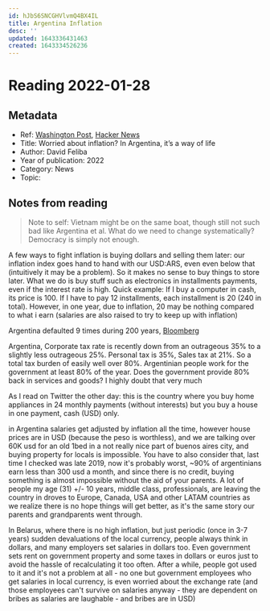 ```yaml
---
id: hJbS6SNCGHVlvmQ4BX4IL
title: Argentina Inflation
desc: ''
updated: 1643336431463
created: 1643334526236
---
```

# Reading 2022-01-28

## Metadata

- Ref: [Washington Post](https://www.washingtonpost.com/world/2022/01/27/argentina-inflation-strategy-tactics/), [Hacker News](https://news.ycombinator.com/item?id=30101512)
- Title: Worried about inflation? In Argentina, it’s a way of life
- Author: David Feliba
- Year of publication: 2022
- Category: News
- Topic: 

## Notes from reading

> Note to self: Vietnam might be on the same boat, though still not such bad like Argentina et al. What do we need to change systematically? Democracy is simply not enough. 

A few ways to fight inflation is buying dollars and selling them later: our inflation index goes hand to hand with our USD:ARS, even even below that (intuitively it may be a problem). So it makes no sense to buy things to store later. What we do is buy stuff such as electronics in installments payments, even if the interest rate is high. Quick example: If I buy a computer in cash, its price is 100. If I have to pay 12 installments, each installment is 20 (240 in total). However, in one year, due to inflation, 20 may be nothing compared to what i earn (salaries are also raised to try to keep up with inflation)

Argentina defaulted 9 times during 200 years, [Bloomberg](https://www.bloomberg.com/news/photo-essays/2019-09-11/one-country-eight-defaults-the-argentine-debacles)

Argentina, Corporate tax rate is recently down from an outrageous 35% to a slightly less outrageous 25%. Personal tax is 35%, Sales tax at 21%. So a total tax burden of easily well over 80%. Argentinian people work for the government at least 80% of the year. Does the government provide 80% back in services and goods? I highly doubt that very much

As I read on Twitter the other day: this is the country where you buy home appliances in 24 monthly payments (without interests) but you buy a house in one payment, cash (USD) only.

in Argentina salaries get adjusted by inflation all the time, however house prices are in USD (because the peso is worthless), and we are talking over 60K usd for an old 1bed in a not really nice part of buenos aires city, and buying property for locals is impossible. You have to also consider that, last time I checked was late 2019, now it's probably worst, ~90% of argentinians earn less than 300 usd a month, and since there is no credit, buying something is almost impossible without the aid of your parents.
A lot of people my age (31) +/- 10 years, middle class, professionals, are leaving the country in droves to Europe, Canada, USA and other LATAM countries as we realize there is no hope things will get better, as it's the same story our parents and grandparents went through.

In Belarus, where there is no high inflation, but just periodic (once in 3-7 years) sudden devaluations of the local currency, people always think in dollars, and many employers set salaries in dollars too. Even government sets rent on government property and some taxes in dollars or euros just to avoid the hassle of recalculating it too often. After a while, people got used to it and it's not a problem at all - no one but government employees who get salaries in local currency, is even worried about the exchange rate (and those employees can't survive on salaries anyway - they are dependent on bribes as salaries are laughable - and bribes are in USD)